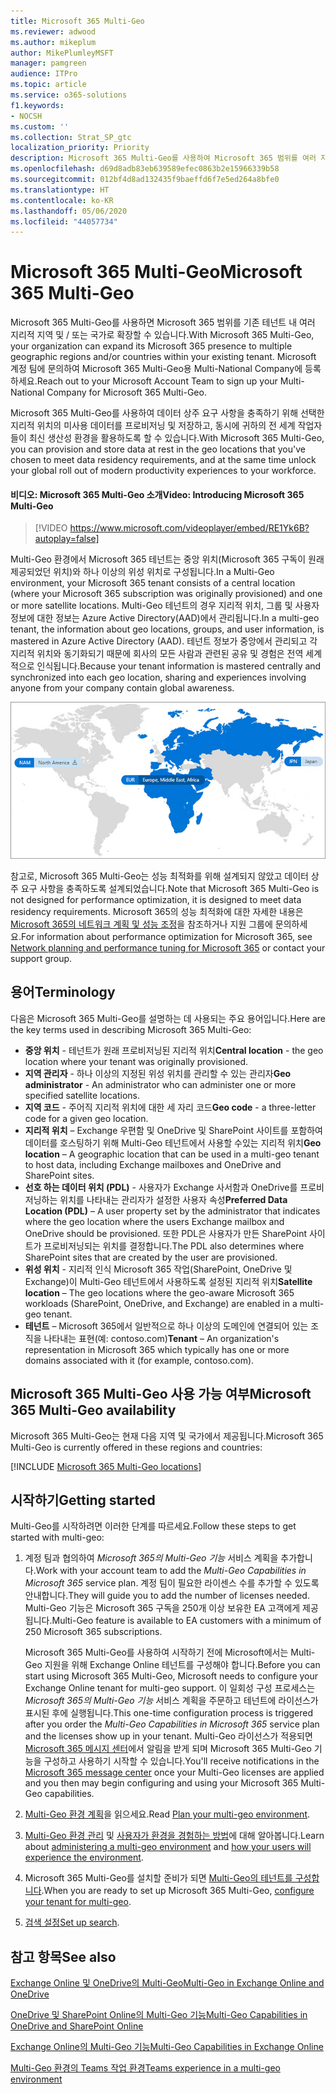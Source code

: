 ```yaml
---
title: Microsoft 365 Multi-Geo
ms.reviewer: adwood
ms.author: mikeplum
author: MikePlumleyMSFT
manager: pamgreen
audience: ITPro
ms.topic: article
ms.service: o365-solutions
f1.keywords:
- NOCSH
ms.custom: ''
ms.collection: Strat_SP_gtc
localization_priority: Priority
description: Microsoft 365 Multi-Geo를 사용하여 Microsoft 365 범위를 여러 지리적 지역으로 확장합니다.
ms.openlocfilehash: d69d8adb83eb639589efec0863b2e15966339b58
ms.sourcegitcommit: 012bf4d8ad132435f9baeffd6f7e5ed264a8bfe0
ms.translationtype: HT
ms.contentlocale: ko-KR
ms.lasthandoff: 05/06/2020
ms.locfileid: "44057734"
---
```

# <a name="microsoft-365-multi-geo"></a><span data-ttu-id="c918e-103">Microsoft 365 Multi-Geo</span><span class="sxs-lookup"><span data-stu-id="c918e-103">Microsoft 365 Multi-Geo</span></span>

<span data-ttu-id="c918e-104">Microsoft 365 Multi-Geo를 사용하면 Microsoft 365 범위를 기존 테넌트 내 여러 지리적 지역 및 / 또는 국가로 확장할 수 있습니다.</span><span class="sxs-lookup"><span data-stu-id="c918e-104">With Microsoft 365 Multi-Geo, your organization can expand its Microsoft 365 presence to multiple geographic regions and/or countries within your existing tenant.</span></span> <span data-ttu-id="c918e-105">Microsoft 계정 팀에 문의하여 Microsoft 365 Multi-Geo용 Multi-National Company에 등록하세요.</span><span class="sxs-lookup"><span data-stu-id="c918e-105">Reach out to your Microsoft Account Team to sign up your Multi-National Company for Microsoft 365 Multi-Geo.</span></span>
  
<span data-ttu-id="c918e-106">Microsoft 365 Multi-Geo를 사용하여 데이터 상주 요구 사항을 충족하기 위해 선택한 지리적 위치의 미사용 데이터를 프로비저닝 및 저장하고, 동시에 귀하의 전 세계 작업자들이 최신 생산성 환경을 활용하도록 할 수 있습니다.</span><span class="sxs-lookup"><span data-stu-id="c918e-106">With Microsoft 365 Multi-Geo, you can provision and store data at rest in the geo locations that you've chosen to meet data residency requirements, and at the same time unlock your global roll out of modern productivity experiences to your workforce.</span></span>

#### <a name="video-introducing-microsoft-365-multi-geo"></a><span data-ttu-id="c918e-107">비디오: Microsoft 365 Multi-Geo 소개</span><span class="sxs-lookup"><span data-stu-id="c918e-107">Video: Introducing Microsoft 365 Multi-Geo</span></span>

> [!VIDEO https://www.microsoft.com/videoplayer/embed/RE1Yk6B?autoplay=false]

<span data-ttu-id="c918e-108">Multi-Geo 환경에서 Microsoft 365 테넌트는 중앙 위치(Microsoft 365 구독이 원래 제공되었던 위치)와 하나 이상의 위성 위치로 구성됩니다.</span><span class="sxs-lookup"><span data-stu-id="c918e-108">In a Multi-Geo environment, your Microsoft 365 tenant consists of a central location (where your Microsoft 365 subscription was originally provisioned) and one or more satellite locations.</span></span> <span data-ttu-id="c918e-109">Multi-Geo 테넌트의 경우 지리적 위치, 그룹 및 사용자 정보에 대한 정보는 Azure Active Directory(AAD)에서 관리됩니다.</span><span class="sxs-lookup"><span data-stu-id="c918e-109">In a multi-geo tenant, the information about geo locations, groups, and user information, is mastered in Azure Active Directory (AAD).</span></span> <span data-ttu-id="c918e-110">테넌트 정보가 중앙에서 관리되고 각 지리적 위치와 동기화되기 때문에 회사의 모든 사람과 관련된 공유 및 경험은 전역 세계적으로 인식됩니다.</span><span class="sxs-lookup"><span data-stu-id="c918e-110">Because your tenant information is mastered centrally and synchronized into each geo location, sharing and experiences involving anyone from your company contain global awareness.</span></span>

![SharePoint 관리 센터의 Multi-Geo 지도 스크린샷](media/multi-geo-world-map.png)

<span data-ttu-id="c918e-112">참고로, Microsoft 365 Multi-Geo는 성능 최적화를 위해 설계되지 않았고 데이터 상주 요구 사항을 충족하도록 설계되었습니다.</span><span class="sxs-lookup"><span data-stu-id="c918e-112">Note that Microsoft 365 Multi-Geo is not designed for performance optimization, it is designed to meet data residency requirements.</span></span> <span data-ttu-id="c918e-113">Microsoft 365의 성능 최적화에 대한 자세한 내용은 [Microsoft 365의 네트워크 계획 및 성능 조정](https://support.office.com/article/e5f1228c-da3c-4654-bf16-d163daee8848)을 참조하거나 지원 그룹에 문의하세요.</span><span class="sxs-lookup"><span data-stu-id="c918e-113">For information about performance optimization for Microsoft 365, see [Network planning and performance tuning for Microsoft 365](https://support.office.com/article/e5f1228c-da3c-4654-bf16-d163daee8848) or contact your support group.</span></span>

## <a name="terminology"></a><span data-ttu-id="c918e-114">용어</span><span class="sxs-lookup"><span data-stu-id="c918e-114">Terminology</span></span>

<span data-ttu-id="c918e-115">다음은 Microsoft 365 Multi-Geo를 설명하는 데 사용되는 주요 용어입니다.</span><span class="sxs-lookup"><span data-stu-id="c918e-115">Here are the key terms used in describing Microsoft 365 Multi-Geo:</span></span>

- <span data-ttu-id="c918e-116">**중앙 위치** - 테넌트가 원래 프로비저닝된 지리적 위치</span><span class="sxs-lookup"><span data-stu-id="c918e-116">**Central location** - the geo location where your tenant was originally provisioned.</span></span>
- <span data-ttu-id="c918e-117">**지역 관리자** - 하나 이상의 지정된 위성 위치를 관리할 수 있는 관리자</span><span class="sxs-lookup"><span data-stu-id="c918e-117">**Geo administrator** - An administrator who can administer one or more specified satellite locations.</span></span>
- <span data-ttu-id="c918e-118">**지역 코드** - 주어직 지리적 위치에 대한 세 자리 코드</span><span class="sxs-lookup"><span data-stu-id="c918e-118">**Geo code** - a three-letter code for a given geo location.</span></span>
- <span data-ttu-id="c918e-119">**지리적 위치** – Exchange 우편함 및 OneDrive 및 SharePoint 사이트를 포함하여 데이터를 호스팅하기 위해 Multi-Geo 테넌트에서 사용할 수있는 지리적 위치</span><span class="sxs-lookup"><span data-stu-id="c918e-119">**Geo location** – A geographic location that can be used in a multi-geo tenant to host data, including Exchange mailboxes and OneDrive and SharePoint sites.</span></span>
- <span data-ttu-id="c918e-120">**선호 하는 데이터 위치 (PDL)** - 사용자가 Exchange 사서함과 OneDrive를 프로비저닝하는 위치를 나타내는 관리자가 설정한 사용자 속성</span><span class="sxs-lookup"><span data-stu-id="c918e-120">**Preferred Data Location (PDL)** – A user property set by the administrator that indicates where the geo location where the users Exchange mailbox and OneDrive should be provisioned.</span></span> <span data-ttu-id="c918e-121">또한 PDL은 사용자가 만든 SharePoint 사이트가 프로비저닝되는 위치를 결정합니다.</span><span class="sxs-lookup"><span data-stu-id="c918e-121">The PDL also determines where SharePoint sites that are created by the user are provisioned.</span></span>
- <span data-ttu-id="c918e-122">**위성 위치** - 지리적 인식 Microsoft 365 작업(SharePoint, OneDrive 및 Exchange)이 Multi-Geo 테넌트에서 사용하도록 설정된 지리적 위치</span><span class="sxs-lookup"><span data-stu-id="c918e-122">**Satellite location** – The geo locations where the geo-aware Microsoft 365 workloads (SharePoint, OneDrive, and Exchange) are enabled in a multi-geo tenant.</span></span>
- <span data-ttu-id="c918e-123">**테넌트** – Microsoft 365에서 일반적으로 하나 이상의 도메인에 연결되어 있는 조직을 나타내는 표현(예: contoso.com)</span><span class="sxs-lookup"><span data-stu-id="c918e-123">**Tenant** – An organization's representation in Microsoft 365 which typically has one or more domains associated with it (for example, contoso.com).</span></span>

## <a name="microsoft-365-multi-geo-availability"></a><span data-ttu-id="c918e-124">Microsoft 365 Multi-Geo 사용 가능 여부</span><span class="sxs-lookup"><span data-stu-id="c918e-124">Microsoft 365 Multi-Geo availability</span></span>

<span data-ttu-id="c918e-125">Microsoft 365 Multi-Geo는 현재 다음 지역 및 국가에서 제공됩니다.</span><span class="sxs-lookup"><span data-stu-id="c918e-125">Microsoft 365 Multi-Geo is currently offered in these regions and countries:</span></span>

[!INCLUDE [Microsoft 365 Multi-Geo locations](includes/office-365-multi-geo-locations.md)]

## <a name="getting-started"></a><span data-ttu-id="c918e-126">시작하기</span><span class="sxs-lookup"><span data-stu-id="c918e-126">Getting started</span></span>

<span data-ttu-id="c918e-127">Multi-Geo를 시작하려면 이러한 단계를 따르세요.</span><span class="sxs-lookup"><span data-stu-id="c918e-127">Follow these steps to get started with multi-geo:</span></span>

1. <span data-ttu-id="c918e-128">계정 팀과 협의하여 _Microsoft 365의 Multi-Geo 기능_ 서비스 계획을 추가합니다.</span><span class="sxs-lookup"><span data-stu-id="c918e-128">Work with your account team to add the _Multi-Geo Capabilities in Microsoft 365_ service plan.</span></span> <span data-ttu-id="c918e-129">계정 팀이 필요한 라이센스 수를 추가할 수 있도록 안내합니다.</span><span class="sxs-lookup"><span data-stu-id="c918e-129">They will guide you to add the number of licenses needed.</span></span> <span data-ttu-id="c918e-130">Multi-Geo 기능은 Microsoft 365 구독을 250개 이상 보유한 EA 고객에게 제공됩니다.</span><span class="sxs-lookup"><span data-stu-id="c918e-130">Multi-Geo feature is available to EA customers with a minimum of 250 Microsoft 365 subscriptions.</span></span>

   <span data-ttu-id="c918e-131">Microsoft 365 Multi-Geo를 사용하여 시작하기 전에 Microsoft에서는 Multi-Geo 지원을 위해 Exchange Online 테넌트를 구성해야 합니다.</span><span class="sxs-lookup"><span data-stu-id="c918e-131">Before you can start using Microsoft 365 Multi-Geo, Microsoft needs to configure your Exchange Online tenant for multi-geo support.</span></span> <span data-ttu-id="c918e-132">이 일회성 구성 프로세스는 *Microsoft 365의 Multi-Geo 기능* 서비스 계획을 주문하고 테넌트에 라이선스가 표시된 후에 실행됩니다.</span><span class="sxs-lookup"><span data-stu-id="c918e-132">This one-time configuration process is triggered after you order the *Multi-Geo Capabilities in Microsoft 365* service plan and the licenses show up in your tenant.</span></span> <span data-ttu-id="c918e-133">Multi-Geo 라이선스가 적용되면 [Microsoft 365 메시지 센터](https://support.office.com/article/38FB3333-BFCC-4340-A37B-DEDA509C2093)에서 알림을 받게 되며 Microsoft 365 Multi-Geo 기능을 구성하고 사용하기 시작할 수 있습니다.</span><span class="sxs-lookup"><span data-stu-id="c918e-133">You'll receive notifications in the [Microsoft 365 message center](https://support.office.com/article/38FB3333-BFCC-4340-A37B-DEDA509C2093) once your Multi-Geo licenses are applied and you then may begin configuring and using your Microsoft 365 Multi-Geo capabilities.</span></span>

2. <span data-ttu-id="c918e-134">[Multi-Geo 환경 계획](plan-for-multi-geo.md)을 읽으세요.</span><span class="sxs-lookup"><span data-stu-id="c918e-134">Read [Plan your multi-geo environment](plan-for-multi-geo.md).</span></span>

3. <span data-ttu-id="c918e-135">[Multi-Geo 환경 관리](administering-a-multi-geo-environment.md) 및 [사용자가 환경을 경험하는 방법](multi-geo-user-experience.md)에 대해 알아봅니다.</span><span class="sxs-lookup"><span data-stu-id="c918e-135">Learn about [administering a multi-geo environment](administering-a-multi-geo-environment.md) and [how your users will experience the environment](multi-geo-user-experience.md).</span></span>

4. <span data-ttu-id="c918e-136">Microsoft 365 Multi-Geo를 설치할 준비가 되면 [Multi-Geo의 테넌트를 구성합니다](multi-geo-tenant-configuration.md).</span><span class="sxs-lookup"><span data-stu-id="c918e-136">When you are ready to set up Microsoft 365 Multi-Geo, [configure your tenant for multi-geo](multi-geo-tenant-configuration.md).</span></span>

5. <span data-ttu-id="c918e-137">[검색 설정](configure-search-for-multi-geo.md)</span><span class="sxs-lookup"><span data-stu-id="c918e-137">[Set up search](configure-search-for-multi-geo.md).</span></span>

## <a name="see-also"></a><span data-ttu-id="c918e-138">참고 항목</span><span class="sxs-lookup"><span data-stu-id="c918e-138">See also</span></span>

[<span data-ttu-id="c918e-139">Exchange Online 및 OneDrive의 Multi-Geo</span><span class="sxs-lookup"><span data-stu-id="c918e-139">Multi-Geo in Exchange Online and OneDrive</span></span>](https://Aka.ms/GoMultiGeo)

[<span data-ttu-id="c918e-140">OneDrive 및 SharePoint Online의 Multi-Geo 기능</span><span class="sxs-lookup"><span data-stu-id="c918e-140">Multi-Geo Capabilities in OneDrive and SharePoint Online</span></span>](https://docs.microsoft.com/office365/enterprise/multi-geo-capabilities-in-onedrive-and-sharepoint-online-in-office-365)

[<span data-ttu-id="c918e-141">Exchange Online의 Multi-Geo 기능</span><span class="sxs-lookup"><span data-stu-id="c918e-141">Multi-Geo Capabilities in Exchange Online</span></span>](https://docs.microsoft.com/office365/enterprise/multi-geo-capabilities-in-exchange-online)

[<span data-ttu-id="c918e-142">Multi-Geo 환경의 Teams 작업 환경</span><span class="sxs-lookup"><span data-stu-id="c918e-142">Teams experience in a multi-geo environment</span></span>](https://docs.microsoft.com/microsoftteams/teams-experience-o365odb-spo-multi-geo)
